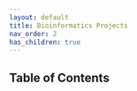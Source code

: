```yaml
---
layout: default
title: Bioinformatics Projects
nav_order: 2
has_children: true
---
```


## Table of Contents
